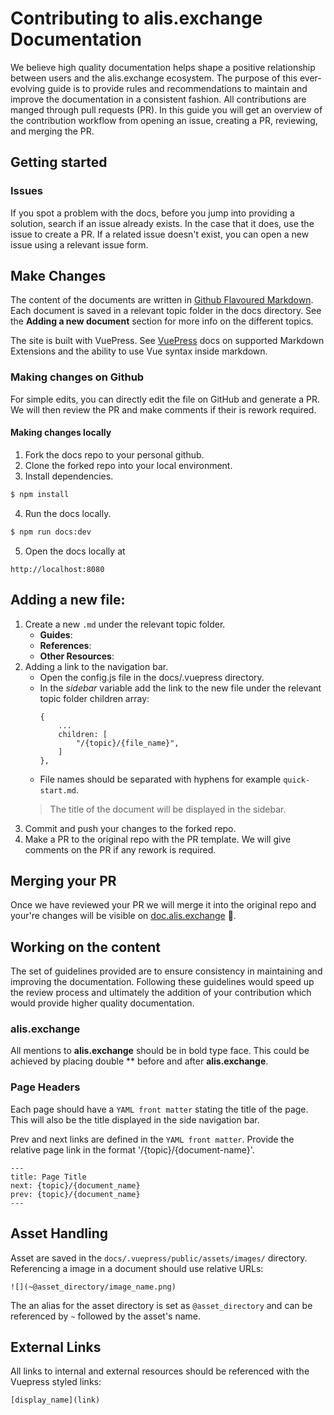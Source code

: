 # Contributing to alis.exchange Documentation

We believe high quality documentation helps shape a positive relationship between users and the alis.exchange ecosystem. The purpose of this ever-evolving guide is to provide rules and recommendations to maintain and improve the documentation in a consistent fashion. All contributions are manged through pull requests (PR). In this guide you will get an overview of the contribution workflow from opening an issue, creating a PR, reviewing, and merging the PR.

## Getting started

### Issues

If you spot a problem with the docs, before you jump into providing a solution, search if an issue already exists. In the case that it does, use the issue to create a PR. If a related issue doesn't exist, you can open a new issue using a relevant issue form.

## Make Changes
The content of the documents are written in <a href="https://github.com/adam-p/markdown-here/wiki/Markdown-Cheatsheet" target="_blank">Github Flavoured Markdown</a>. Each document is saved in a relevant topic folder in the docs directory. See the **Adding a new document** section for more info on the different topics.

The site is built with VuePress. See <a href="https://vuepress.vuejs.org/guide/markdown.html" target="_blank">VuePress</a> docs on supported Markdown Extensions and the ability to use Vue syntax inside markdown.
### Making changes on Github

 For simple edits, you can directly edit the file on GitHub and generate a PR. We will then review the PR and make comments if their is rework required.
#### Making changes locally

1. Fork the docs repo to your personal github.
2. Clone the forked repo into your local environment.
3. Install dependencies.
```bash
$ npm install
```
4. Run the docs locally.
```bash
$ npm run docs:dev
```
5. Open the docs locally at 
```
http://localhost:8080
```
## Adding a new file:

1. Create a new `.md` under the relevant topic folder.
    - **Guides**: 
    - **References**: 
    - **Other Resources**: 
2. Adding a link to the navigation bar.
    - Open the config.js file in the docs/.vuepress directory. 
    - In the *sidebar* variable add the link to the new file under the relevant topic folder children array:
        ```
        {
            ...
            children: [
                "/{topic}/{file_name}",
            ]
        },
        ```
    - File names should be separated with hyphens for example `quick-start.md`.
    > The title of the document will be displayed in the sidebar.
3. Commit and push your changes to the forked repo.
4. Make a PR to the original repo with the PR template. We will give comments on the PR if any rework is required.

## Merging your PR

Once we have reviewed your PR we will merge it into the original repo and your're changes will be visible on <a href="https://docs.alis.exchange" target="_blank">doc.alis.exchange</a>   :tada:.


## Working on the content

The set of guidelines provided are to ensure consistency in maintaining and improving the documentation. Following these guidelines would speed up the review process and ultimately the addition of your contribution which would provide higher quality documentation. 

### alis.exchange

All mentions to **alis.exchange** should be in bold type face. This could be achieved by placing double ** before and after **alis.exchange**.
### Page Headers

Each page should have a `YAML front matter` stating the title of the page. This will also be the title displayed in the side navigation bar.

Prev and next links are defined in the `YAML front matter`. Provide the relative page link in the format '/{topic}/{document-name}'.

```
---
title: Page Title
next: {topic}/{document_name}
prev: {topic}/{document_name}
---
```
## Asset Handling

Asset are saved in the `docs/.vuepress/public/assets/images/` directory. Referencing a image in a document should use relative URLs:

```
![](~@asset_directory/image_name.png)
```

The an alias for the asset directory is set as `@asset_directory` and can be referenced by `~` followed by the asset's name.

## External Links

All links to internal and external resources should be referenced with the Vuepress styled links:

```
[display_name](link)
```